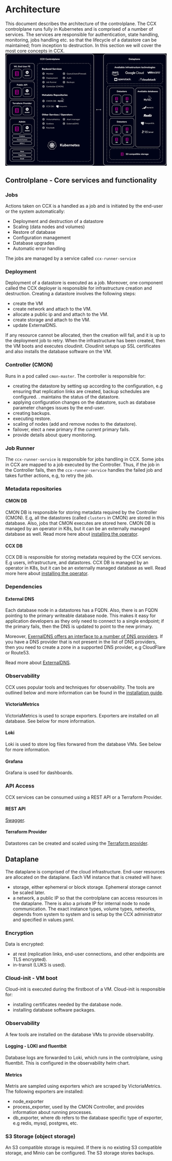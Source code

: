 # Architecture 
This document describes the architecture of the controlplane.
The CCX controlplane runs fully in Kubernetes and is comprised of a number of services.
The services are responsible for authentication, state handling, monitoring, jobs handling etc. so that the lifecycle of a datastore can be maintained; from inception to destruction.
In this section we will cover the most core concepts in CCX.
![CCX architecture](../images/ccx-architecture.png)

## Controlplane - Core services and functionality

### Jobs
Actions taken on CCX is a handled as a job and is initiated by the end-user or the system automatically:

- Deployment and destruction of a datastore
- Scaling (data nodes and volumes)
- Restore of database
- Configuration management
- Database upgrades
- Automatic error handling  

The jobs are managed by a service called `ccx-runner-service`

### Deployment 
Deployment of a datastore is executed as a job. Moreover, one component called the CCX deployer is responsible for infrastructure creation and destruction.
Creating a datastore involves the following steps:
- create the VM
- create network and attach to the VM.
- allocate a public ip and and attach to the VM.
- create storage and attach to the VM.
- update ExternalDNS.

If any resource cannot be allocated, then the creation will fail, and it is up to the deployment job to retry.
When the infrastructure has been created, then the VM boots and executes cloudinit.
Cloudinit setups up SSL certificates and also installs the database software on the VM.

###  Controller (CMON) 
Runs in a pod called `cmon-master`. 
The controller is responsible for:

- creating the datastore by setting up according to the configuration, e.g ensuring that replication links are created, backup schedules are configured.
. maintains the status of the datastore.
- applying configuration changes on the datastore, such as database parameter changes issues by the end-user.
- creating backups.
- executing restore.
- scaling of nodes (add and remove nodes to the datastore).
- failover, elect a new primary if the current primary fails.
- provide details about query monitoring.

### Job Runner  
The `ccx-runner-service` is responsible for jobs handling in CCX. Some jobs in CCX are mapped to a job executed by the Controller. Thus, if the job in the Controller fails, then the `ccx-runner-service` handles the failed job and takes further actions, e.g, to retry the job.

### Metadata repositories 

#### CMON DB
CMON DB is responsible for storing metadata required by the Controller (CMON). E.g, all the datastores (called `clusters` in CMON) are stored in this database. Also, jobs that CMON executes are stored here.
CMON DB is managed by an operator in K8s, but it can be an externally managed database as well. Read more here about [installing the operator](/docs/admin/Installation/Mysql-Operator-Installation).

#### CCX DB
CCX DB is responsible for storing metadata required by the CCX services. E.g users, infrastructure, and datastores.
CCX DB is managed by an operator in K8s, but it can be an externally managed database as well. Read more here about [installing the operator](/docs/admin/Installation/Postgres-Operator-Installation).

### Dependencies

#### External DNS
Each database node in a datastores has a FQDN. Also, there is an FQDN pointing to the primary writeable database node. This makes it easy for application developers as they only need to connect to a single endpoint; if the primary fails, then the DNS is updated to point to the new primary.

Moreover, [ExernalDNS offers an interface to a number of DNS providers](https://github.com/kubernetes-sigs/external-dns?tab=readme-ov-file#the-latest-release). If you have a DNS provider that is not present in the list of DNS providers, then you need to create a zone in a supported DNS provider, e.g CloudFlare or Route53.

Read more about [ExternalDNS](/docs/admin/Installation/Dynamic-DNS).

### Observability 
CCX uses popular tools and techniques for observability. The tools are outlined below and more information can be found in the [installation guide](/docs/admin/Installation/Observability/).
#### VictoriaMetrics
VictoriaMetrics is used to scrape exporters. Exporters are installed on all database. See below for more information.

#### Loki
Loki is used to store log files forwared from the database VMs. See below for more information.

#### Grafana
Grafana is used for dashboards.

### API Access
CCX services can be consumed using a REST API or a Terraform Provider.
#### REST API
[Swagger](https://ccx.s9s-dev.net/api/docs/current/index.html).
#### Terraform Provider
Datastores can be created and scaled using the [Terraform provider](https://github.com/severalnines/terraform-provider-ccx). 

## Dataplane
The dataplane is comprised of the cloud infrastructure. End-user resources are allocated on the dataplane.
Each VM instance that is created will have:
- storage, either ephemeral or block storage. Ephemeral storage cannot be scaled later. 
- a network, a public IP so that the controlplane can access resources in the dataplane. There is also a private IP for internal node to node communication.
The exact instance types, volume types, networks, depends from system to system and is setup by the CCX administrator and specified in values.yaml.

### Encryption
Data is encrypted:
- at rest (replication links, end-user connections, and other endpoints are TLS encrypted).
- in-transit (LUKS is used).

### Cloud-init - VM boot 
Cloud-init is executed during the firstboot of a VM. Cloud-init is responsible for:
- installing certificates needed by the database node.
- installing database software packages.

### Observability
A few tools are installed on the database VMs to provide observability.
#### Logging - LOKI and fluentbit
Database logs are forwarded to Loki, which runs in the controlplane, using fluentbit. This is configured in the observability helm chart.
#### Metrics
Metris are sampled using exporters which are scraped by VictoriaMetrics. The following exporters are installed:
- node_exporter
- process_exporter, used by the CMON Controller, and provides information about running processes.
- db_exporter, where db refers to the database specific type of exporter, e.g redis, mysql, postgres, etc.

### S3 Storage (object storage)
An S3 compatible storage is required. If there is no existing S3 compatible storage, and Minio can be configured.
The S3 storage stores backups.